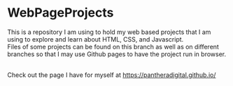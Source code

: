 # WebPageProjects

This is a repository I am using to hold my web based projects that I am using to explore and learn about HTML, CSS, and Javascript.<br>
Files of some projects can be found on this branch as well as on different branches so that I may use Github pages to have the project run in browser.<br><br>

Check out the page I have for myself at https://pantheradigital.github.io/
